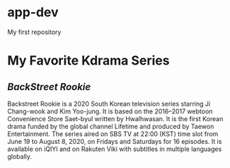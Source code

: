 # app-dev
<html>
<head>
My first repository
</head>
  <body>
    <h1>My Favorite Kdrama Series</h1>
    <h2><em>BackStreet Rookie</em></h2>
<p>Backstreet Rookie is a 2020 South Korean television series starring Ji Chang-wook and Kim Yoo-jung. It is based on the 2016–2017 webtoon Convenience Store Saet-byul written by Hwalhwasan. It is the first Korean drama funded by the global channel Lifetime and produced by Taewon Entertainment. The series aired on SBS TV at 22:00 (KST) time slot from June 19 to August 8, 2020, on Fridays and Saturdays for 16 episodes. It is available on iQIYI and on Rakuten Viki with subtitles in multiple languages globally.
</p>

  </body>
  </html>


